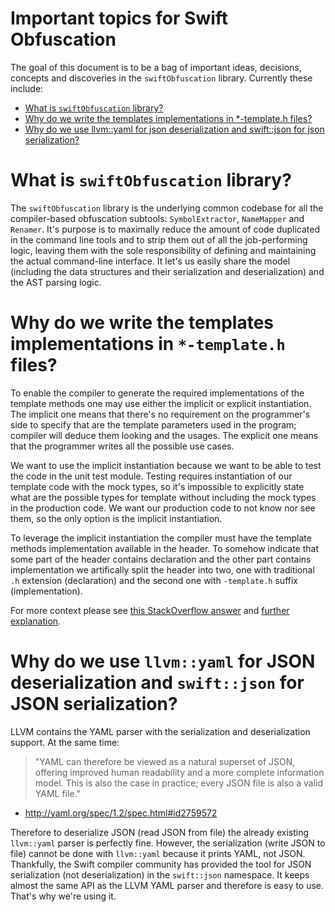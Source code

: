 # Important topics for Swift Obfuscation

The goal of this document is to be a bag of important ideas, decisions, concepts and discoveries in the `swiftObfuscation` library. Currently these include:

* [What is `swiftObfuscation` library?](#what)
* [Why do we write the templates implementations in *-template.h files?](#templates)
* [Why do we use llvm::yaml for json deserialization and swift::json for json serialization?](#json)

# <a name="what"></a> What is `swiftObfuscation` library?

The `swiftObfuscation` library is the underlying common codebase for all the compiler-based obfuscation subtools: `SymbolExtractor`, `NameMapper` and `Renamer`. It's purpose is to maximally reduce the amount of code duplicated in the command line tools and to strip them out of all the  job-performing logic, leaving them with the sole responsibility of defining and maintaining the actual command-line interface. It let's us easily share the model (including the data structures and their serialization and deserialization) and the AST parsing logic.

# <a name="templates"></a> Why do we write the templates implementations in `*-template.h` files?

To enable the compiler to generate the required implementations of the template methods one may use either the implicit or explicit instantiation. The implicit one means that there's no requirement on the programmer's side to specify that are the template parameters used in the program; compiler will deduce them looking and the usages. The explicit one means that the programmer writes all the possible use cases.

We want to use the implicit instantiation because we want to be able to test the code in the unit test module. Testing requires instantiation of our template code with the mock types, so it's impossible to explicitly state what are the possible types for template without including the mock types in the production code. We want our production code to not know nor see them, so the only option is the implicit instantiation.

To leverage the implicit instantiation the compiler must have the template methods implementation available in the header. To somehow indicate that some part of the header contains declaration and the other part contains implementation we artifically split the header into two, one with traditional `.h` extension (declaration) and the second one with `-template.h` suffix (implementation).

For more context please see [this StackOverflow answer](https://stackoverflow.com/a/495056) and [further explanation](https://isocpp.org/wiki/faq/templates#templates-defn-vs-decl).

# <a name="json"></a> Why do we use `llvm::yaml` for JSON deserialization and `swift::json` for JSON serialization?

LLVM contains the YAML parser with the serialization and deserialization support. At the same time:

> "YAML can therefore be viewed as a natural superset of JSON, offering improved human readability and a more complete information model. This is also the case in practice; every JSON file is also a valid YAML file."
- http://yaml.org/spec/1.2/spec.html#id2759572

Therefore to deserialize JSON (read JSON from file) the already existing `llvm::yaml` parser is perfectly fine. However, the serialization (write JSON to file) cannot be done with `llvm::yaml` because it prints YAML, not JSON. Thankfully, the Swift compiler community has provided the tool for JSON serialization (not deserialization) in the `swift::json` namespace. It keeps almost the same API as the LLVM YAML parser and therefore is easy to use. That's why we're using it.

